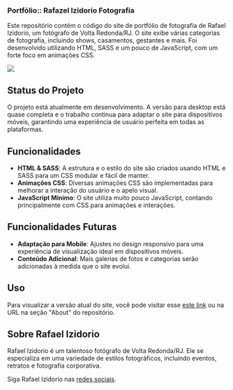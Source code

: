 ### Portfólio:: Rafazel Izidorio Fotografia

Este repositório contém o código do site de portfólio de fotografia de Rafael Izidorio, um fotógrafo de Volta Redonda/RJ. O site exibe várias categorias de fotografia, incluindo shows, casamentos, gestantes e mais. Foi desenvolvido utilizando HTML, SASS e um pouco de JavaScript, com um forte foco em animações CSS.

<img src='https://github.com/avilafcamilla/up-images2/assets/115038212/7bb88401-a235-47ef-bc91-ffef1dffc9d7'>

## Status do Projeto

O projeto está atualmente em desenvolvimento. A versão para desktop está quase completa e o trabalho continua para adaptar o site para dispositivos móveis, garantindo uma experiência de usuário perfeita em todas as plataformas.

## Funcionalidades

- **HTML & SASS**: A estrutura e o estilo do site são criados usando HTML e SASS para um CSS modular e fácil de manter.
- **Animações CSS**: Diversas animações CSS são implementadas para melhorar a interação do usuário e o apelo visual.
- **JavaScript Mínimo**: O site utiliza muito pouco JavaScript, contando principalmente com CSS para animações e interações.

## Funcionalidades Futuras

- **Adaptação para Mobile**: Ajustes no design responsivo para uma experiência de visualização ideal em dispositivos móveis.
- **Conteúdo Adicional**: Mais galerias de fotos e categorias serão adicionadas à medida que o site evolui.

## Uso

Para visualizar a versão atual do site, você pode visitar esse [este link]([http://linkteste.com](https://rafael-izidorio-photo.netlify.app/)) ou na URL na seção "About" do repositório.


## Sobre Rafael Izidorio

Rafael Izidorio é um talentoso fotógrafo de Volta Redonda/RJ. Ele se especializa em uma variedade de estilos fotográficos, incluindo eventos, retratos e fotografia corporativa.

Siga Rafael Izidorio nas [redes sociais](https://www.instagram.com/izidorio.rafael).

